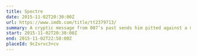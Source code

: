 ```yaml
---
title: Spectre
date: 2015-11-02T20:30:00Z
url: https://www.imdb.com/title/tt2379713/
summary: A cryptic message from 007’s past sends him pitted against a mysterious terrorist organization called Spectre, and learns of its involvement in previous events of his most dangerous missions.
start: 2015-11-02T20:30:00Z
end: 2015-11-02T22:58:00Z
placeId: 9c2xrvc3+cv
---
```

